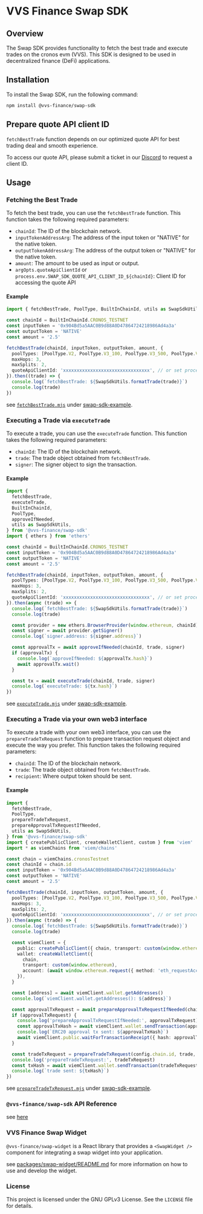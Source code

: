 # VVS Finance Swap SDK

## Overview

The Swap SDK provides functionality to fetch the best trade and execute trades on the cronos evm (VVS). This SDK is designed to be used in decentralized finance (DeFi) applications.

## Installation

To install the Swap SDK, run the following command:

```sh
npm install @vvs-finance/swap-sdk
```

## Prepare quote API client ID

`fetchBestTrade` function depends on our optimized quote API for best trading deal and smooth experience.

To access our quote API, please submit a ticket in our [Discord](https://discord.com/invite/V2957zMsmg) to request a client ID.

## Usage

### Fetching the Best Trade

To fetch the best trade, you can use the `fetchBestTrade` function. This function takes the following required parameters:

- `chainId`: The ID of the blockchain network.
- `inputTokenAddressArg`: The address of the input token or "NATIVE" for the native token.
- `outputTokenAddressArg`: The address of the output token or "NATIVE" for the native token.
- `amount`: The amount to be used as input or output.
- `argOpts.quoteApiClientId` or `process.env.SWAP_SDK_QUOTE_API_CLIENT_ID_${chainId}`: Client ID for accessing the quote API

#### Example

```typescript
import { fetchBestTrade, PoolType, BuiltInChainId, utils as SwapSdkUtils } from '@vvs-finance/swap-sdk'

const chainId = BuiltInChainId.CRONOS_TESTNET
const inputToken = '0x904Bd5a5AAC0B9d88A0D47864724218986Ad4a3a'
const outputToken = 'NATIVE'
const amount = '2.5'

fetchBestTrade(chainId, inputToken, outputToken, amount, {
  poolTypes: [PoolType.V2, PoolType.V3_100, PoolType.V3_500, PoolType.V3_3000, PoolType.V3_10000],
  maxHops: 3,
  maxSplits: 2,
  quoteApiClientId: 'xxxxxxxxxxxxxxxxxxxxxxxxxxxxxxxx', // or set process.env.SWAP_SDK_QUOTE_API_CLIENT_ID_338 in nodejs
}).then((trade) => {
  console.log(`fetchBestTrade: ${SwapSdkUtils.formatTrade(trade)}`)
  console.log(trade)
})
```

see [`fetchBestTrade.mjs`](./examples/swap-sdk-example/src/fetchBestTrade.mjs) under [swap-sdk-example](./examples/swap-sdk-example).

### Executing a Trade via `executeTrade`

To execute a trade, you can use the `executeTrade` function. This function takes the following required parameters:

- `chainId`: The ID of the blockchain network.
- `trade`: The trade object obtained from `fetchBestTrade`.
- `signer`: The signer object to sign the transaction.

#### Example

```typescript
import {
  fetchBestTrade,
  executeTrade,
  BuiltInChainId,
  PoolType,
  approveIfNeeded,
  utils as SwapSdkUtils,
} from '@vvs-finance/swap-sdk'
import { ethers } from 'ethers'

const chainId = BuiltInChainId.CRONOS_TESTNET
const inputToken = '0x904Bd5a5AAC0B9d88A0D47864724218986Ad4a3a'
const outputToken = 'NATIVE'
const amount = '2.5'

fetchBestTrade(chainId, inputToken, outputToken, amount, {
  poolTypes: [PoolType.V2, PoolType.V3_100, PoolType.V3_500, PoolType.V3_3000, PoolType.V3_10000],
  maxHops: 3,
  maxSplits: 2,
  quoteApiClientId: 'xxxxxxxxxxxxxxxxxxxxxxxxxxxxxxxx', // or set process.env.SWAP_SDK_QUOTE_API_CLIENT_ID_338 in nodejs
}).then(async (trade) => {
  console.log(`fetchBestTrade: ${SwapSdkUtils.formatTrade(trade)}`)
  console.log(trade)

  const provider = new ethers.BrowserProvider(window.ethereum, chainId)
  const signer = await provider.getSigner()
  console.log(`signer.address: ${signer.address}`)

  const approvalTx = await approveIfNeeded(chainId, trade, signer)
  if (approvalTx) {
    console.log(`approveIfNeeded: ${approvalTx.hash}`)
    await approvalTx.wait()
  }

  const tx = await executeTrade(chainId, trade, signer)
  console.log(`executeTrade: ${tx.hash}`)
})
```

see [`executeTrade.mjs`](./examples/swap-sdk-example/src/executeTrade.mjs) under [swap-sdk-example](./examples/swap-sdk-example).

### Executing a Trade via your own web3 interface

To execute a trade with your own web3 interface, you can use the `prepareTradeTxRequest` function to prepare transaction request object and execute the way you prefer. This function takes the following required parameters:

- `chainId`: The ID of the blockchain network.
- `trade`: The trade object obtained from `fetchBestTrade`.
- `recipient`: Where output token should be sent.

#### Example

```typescript
import {
  fetchBestTrade,
  PoolType,
  prepareTradeTxRequest,
  prepareApprovalTxRequestIfNeeded,
  utils as SwapSdkUtils,
} from '@vvs-finance/swap-sdk'
import { createPublicClient, createWalletClient, custom } from 'viem'
import * as viemChains from 'viem/chains'

const chain = viemChains.cronosTestnet
const chainId = chain.id
const inputToken = '0x904Bd5a5AAC0B9d88A0D47864724218986Ad4a3a'
const outputToken = 'NATIVE'
const amount = '2.5'

fetchBestTrade(chainId, inputToken, outputToken, amount, {
  poolTypes: [PoolType.V2, PoolType.V3_100, PoolType.V3_500, PoolType.V3_3000, PoolType.V3_10000],
  maxHops: 3,
  maxSplits: 2,
  quoteApiClientId: 'xxxxxxxxxxxxxxxxxxxxxxxxxxxxxxxx', // or set process.env.SWAP_SDK_QUOTE_API_CLIENT_ID_338 in nodejs
}).then(async (trade) => {
  console.log(`fetchBestTrade: ${SwapSdkUtils.formatTrade(trade)}`)
  console.log(trade)

  const viemClient = {
    public: createPublicClient({ chain, transport: custom(window.ethereum) }),
    wallet: createWalletClient({
      chain,
      transport: custom(window.ethereum),
      account: (await window.ethereum.request({ method: 'eth_requestAccounts' }))[0],
    }),
  }

  const [address] = await viemClient.wallet.getAddresses()
  console.log(`viemClient.wallet.getAddresses(): ${address}`)

  const approvalTxRequest = await prepareApprovalTxRequestIfNeeded(chainId, trade, address)
  if (approvalTxRequest) {
    console.log('prepareApprovalTxRequestIfNeeded:', approvalTxRequest)
    const approvalTxHash = await viemClient.wallet.sendTransaction(approvalTxRequest)
    console.log(`ERC20 approval tx sent: ${approvalTxHash}`)
    await viemClient.public.waitForTransactionReceipt({ hash: approvalTxHash })
  }

  const tradeTxRequest = prepareTradeTxRequest(config.chain.id, trade, address)
  console.log('prepareTradeTxRequest:', tradeTxRequest)
  const txHash = await viemClient.wallet.sendTransaction(tradeTxRequest)
  console.log(`trade sent: ${txHash}`)
})
```

see [`prepareTradeTxRequest.mjs`](./examples/swap-sdk-example/src/prepareTradeTxRequest.mjs) under [swap-sdk-example](./examples/swap-sdk-example).

### `@vvs-finance/swap-sdk` API Reference

see [here](./packages/swap-sdk/README.md#api-reference)

### VVS Finance Swap Widget

`@vvs-finance/swap-widget` is a React library that provides a `<SwapWidget />` component for integrating a swap widget into your application.

see [packages/swap-widget/README.md](./packages/swap-widget/README.md) for more information on how to use and develop the widget.

### License

This project is licensed under the GNU GPLv3 License. See the `LICENSE` file for details.
